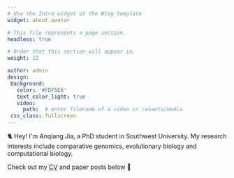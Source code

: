 ```yaml
---
# Use the Intro widget of the Blog template
widget: about.avatar

# This file represents a page section.
headless: true

# Order that this section will appear in.
weight: 12

author: admin
design:
 background:
   color: '#FDF5E6'
   text_color_light: true
   video:
     path:  # enter filename of a video in /assets/media
 css_class: fullscreen
---
```


🐈 Hey! I'm Anqiang Jia, a PhD student in Southwest University. My research interests include comparative genomics, evolutionary biology and computational biology.

Check out my [CV](/about/) and paper posts below 🌈
